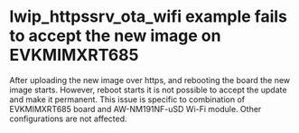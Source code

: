 # lwip_httpssrv_ota_wifi example fails to accept the new image on EVKMIMXRT685

After uploading the new image over https, and rebooting the board the new image starts. However, reboot starts it is not possible to accept the update and make it permanent. This issue is specific to combination of EVKMIMXRT685 board and AW-NM191NF-uSD Wi-Fi module. Other configurations are not affected.